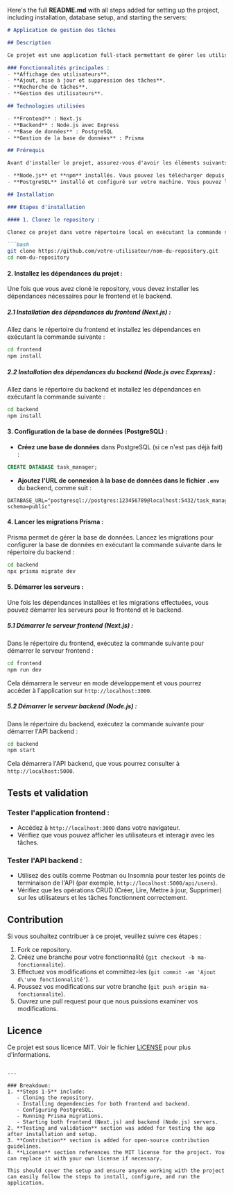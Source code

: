 Here's the full **README.md** with all steps added for setting up the project, including installation, database setup, and starting the servers:

```markdown
# Application de gestion des tâches

## Description

Ce projet est une application full-stack permettant de gérer les utilisateurs et leurs tâches. Il utilise **Next.js** pour le frontend et **Node.js** pour le backend, avec une base de données **PostgreSQL** pour stocker les informations des utilisateurs et des tâches. L’application permet de **visualiser les utilisateurs**, **ajouter de nouveaux utilisateurs**, et d’effectuer des opérations **CRUD** (Créer, Lire, Mettre à jour, Supprimer) sur les tâches.

### Fonctionnalités principales :
- **Affichage des utilisateurs**.
- **Ajout, mise à jour et suppression des tâches**.
- **Recherche de tâches**.
- **Gestion des utilisateurs**.

## Technologies utilisées

- **Frontend** : Next.js
- **Backend** : Node.js avec Express
- **Base de données** : PostgreSQL
- **Gestion de la base de données** : Prisma

## Prérequis

Avant d'installer le projet, assurez-vous d'avoir les éléments suivants sur votre machine :

- **Node.js** et **npm** installés. Vous pouvez les télécharger depuis [Node.js](https://nodejs.org/).
- **PostgreSQL** installé et configuré sur votre machine. Vous pouvez le télécharger depuis [PostgreSQL](https://www.postgresql.org/download/).

## Installation

### Étapes d'installation

#### 1. Clonez le repository :

Clonez ce projet dans votre répertoire local en exécutant la commande suivante dans votre terminal :

```bash
git clone https://github.com/votre-utilisateur/nom-du-repository.git
cd nom-du-repository
```

#### 2. Installez les dépendances du projet :

Une fois que vous avez cloné le repository, vous devez installer les dépendances nécessaires pour le frontend et le backend.

##### 2.1 Installation des dépendances du frontend (Next.js) :

Allez dans le répertoire du frontend et installez les dépendances en exécutant la commande suivante :

```bash
cd frontend
npm install
```

##### 2.2 Installation des dépendances du backend (Node.js avec Express) :

Allez dans le répertoire du backend et installez les dépendances en exécutant la commande suivante :

```bash
cd backend
npm install
```

#### 3. Configuration de la base de données (PostgreSQL) :

- **Créez une base de données** dans PostgreSQL (si ce n'est pas déjà fait) :

```sql
CREATE DATABASE task_manager;
```

- **Ajoutez l'URL de connexion à la base de données dans le fichier `.env`** du backend, comme suit :

```plaintext
DATABASE_URL="postgresql://postgres:123456789@localhost:5432/task_manager?schema=public"
```

#### 4. Lancer les migrations Prisma :

Prisma permet de gérer la base de données. Lancez les migrations pour configurer la base de données en exécutant la commande suivante dans le répertoire du backend :

```bash
cd backend
npx prisma migrate dev
```

#### 5. Démarrer les serveurs :

Une fois les dépendances installées et les migrations effectuées, vous pouvez démarrer les serveurs pour le frontend et le backend.

##### 5.1 Démarrer le serveur frontend (Next.js) :

Dans le répertoire du frontend, exécutez la commande suivante pour démarrer le serveur frontend :

```bash
cd frontend
npm run dev
```

Cela démarrera le serveur en mode développement et vous pourrez accéder à l'application sur `http://localhost:3000`.

##### 5.2 Démarrer le serveur backend (Node.js) :

Dans le répertoire du backend, exécutez la commande suivante pour démarrer l'API backend :

```bash
cd backend
npm start
```

Cela démarrera l'API backend, que vous pourrez consulter à `http://localhost:5000`.

## Tests et validation

### Tester l'application frontend :
- Accédez à `http://localhost:3000` dans votre navigateur.
- Vérifiez que vous pouvez afficher les utilisateurs et interagir avec les tâches.

### Tester l'API backend :
- Utilisez des outils comme Postman ou Insomnia pour tester les points de terminaison de l'API (par exemple, `http://localhost:5000/api/users`).
- Vérifiez que les opérations CRUD (Créer, Lire, Mettre à jour, Supprimer) sur les utilisateurs et les tâches fonctionnent correctement.

## Contribution

Si vous souhaitez contribuer à ce projet, veuillez suivre ces étapes :

1. Fork ce repository.
2. Créez une branche pour votre fonctionnalité (`git checkout -b ma-fonctionnalite`).
3. Effectuez vos modifications et committez-les (`git commit -am 'Ajout d\'une fonctionnalité'`).
4. Poussez vos modifications sur votre branche (`git push origin ma-fonctionnalite`).
5. Ouvrez une pull request pour que nous puissions examiner vos modifications.

## Licence

Ce projet est sous licence MIT. Voir le fichier [LICENSE](LICENSE) pour plus d'informations.
```

---

### Breakdown:
1. **Steps 1-5** include:
   - Cloning the repository.
   - Installing dependencies for both frontend and backend.
   - Configuring PostgreSQL.
   - Running Prisma migrations.
   - Starting both frontend (Next.js) and backend (Node.js) servers.
2. **Testing and validation** section was added for testing the app after installation and setup.
3. **Contribution** section is added for open-source contribution guidelines.
4. **License** section references the MIT license for the project. You can replace it with your own license if necessary.

This should cover the setup and ensure anyone working with the project can easily follow the steps to install, configure, and run the application.
